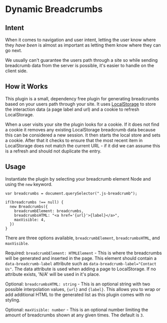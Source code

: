 # Dynamic Breadcrumbs

## Intent
When it comes to navigation and user intent, letting the user know where they *have been* is almost as important as letting them know where they can go next.

We usually can't guarantee the users path through a site so while sending breadcrumb data from the server is possible, it's easier to handle on the client side.

## How it Works
This plugin is a small, dependency free plugin for generating breadcrumbs based on your users path through your site. It uses [LocalStorage](https://developer.mozilla.org/en-US/docs/Web/API/Window/localStorage) to store the interaction data (a page label and url) and a cookie to refresh LocalStorage. 

When a user visits your site the plugin looks for a cookie. If it does not find a cookie it removes any existing LocalStorage breadcrumb data because this can be considered a new session. It then starts the local store and sets a cookie. After that it checks to ensure that the most recent item in LocalStorage does not match the current URL - if it did we can assume this is a refresh and should not duplicate the entry.

## Usage
Instantiate the plugin by selecting your breadcrumb element Node and using the `new` keyword.
```
var breadcrumbs = document.querySelector(".js-breadcrumb");

if(breadcrumbs !== null) {
  new Breadcrumbs({
    breadcrumbElement: breadcrumbs,
    breadcrumbsHTML: "<a href='{url}'>{label}</a>",
    maxVisible: 4,
  })
}
```
There are three options available, `breadcrumbElement`, `breadcrumbsHTML`, and `maxVisible`.

Required: `breadcrumbElement: HTMLElement` - This is where the breadcrumbs will be generated and inserted in the page. This element should contain a `data-breadcrumb-label` attribute such as `data-breadcrumb-label="Contact Us"`. The data attribute is used when adding a page to LocalStorage. If no attribute exists, 'N/A' will be used in it's place.

Optional: `breadcrumbsHTML: string` - This is an optional string with two possible interpolation values, `{url}` and `{label}`. This allows you to wrap or add additional HTML to the generated list as this plugin comes with no styling. 

Optional: `maxVisible: number` - This is an optional number limiting the amount of breadcrumbs shown at any given times. The default is `3`.
